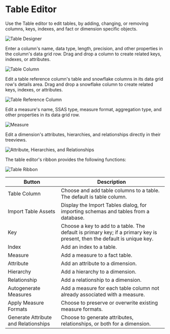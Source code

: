 # Table Editor

Use the Table editor to edit tables, by adding, changing, or removing columns, keys, indexes, and fact or dimension specific objects.

![Table Designer](/img/bimlstudio/Table1.png)

Enter a column's name, data type, length, precision, and other properties in the column's data grid row. Drag and drop a column to create related keys, indexes, or attributes.

![Table Column](/img/bimlstudio/Table2.png)

Edit a table reference column's table and snowflake columns in its data grid row's details area. Drag and drop a snowflake column to create related keys, indexes, or attributes.

![Table Reference Column](/img/bimlstudio/Table3.png)

Edit a measure's name, SSAS type, measure format, aggregation type, and other properties in its data grid row.

![Measure](/img/bimlstudio/Table4.png)

Edit a dimension's attributes, hierarchies, and relationships directly in their treeviews.

![Attribute, Hierarchies, and Relationships](/img/bimlstudio/Table5.png)

The table editor's ribbon provides the following functions:

![Table Ribbon](/img/bimlstudio/Table6.png)

Button | Description
--- | ---
Table Column | Choose and add table columns to a table. The default is table column.
Import Table Assets | Display the Import Tables dialog, for importing schemas and tables from a database.
Key | Choose a key to add to a table. The default is primary key; if a primary key is present, then the default is unique key.
Index | Add an index to a table.
Measure | Add a measure to a fact table.
Attribute | Add an attribute to a dimension.
Hierarchy | Add a hierarchy to a dimension.
Relationship | Add a relationship to a dimension.
Autogenerate Measures | Add a measure for each table column not already associated with a measure.
Apply Measure Formats | Choose to preserve or overwrite existing measure formats.
Generate Attribute and Relationships | Choose to generate attributes, relationships, or both for a dimension.